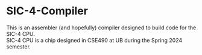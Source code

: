 # SIC-4-Compiler

This is an assembler (and hopefully) compiler designed to build code for the SIC-4 CPU.  
SIC-4 CPU is a chip designed in CSE490 at UB during the Spring 2024 semester. 
